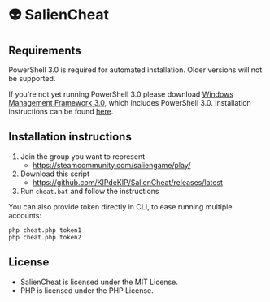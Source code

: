 # 👽 SalienCheat

## Requirements

PowerShell 3.0 is required for automated installation. Older versions will not be supported.

If you're not yet running PowerShell 3.0 please download [Windows Management Framework 3.0](https://www.microsoft.com/en-us/download/details.aspx?id=34595), which includes PowerShell 3.0. Installation instructions can be found [here](https://docs.microsoft.com/en-us/skypeforbusiness/set-up-your-computer-for-windows-powershell/download-and-install-windows-powershell-3-0).

## Installation instructions

1. Join the group you want to represent
   - https://steamcommunity.com/saliengame/play/
2. Download this script
   - https://github.com/KIPdeKIP/SalienCheat/releases/latest
3. Run `cheat.bat` and follow the instructions

You can also provide token directly in CLI, to ease running multiple accounts:
```
php cheat.php token1
php cheat.php token2
```

## License

* SalienCheat is licensed under the MIT License.
* PHP is licensed under the PHP License.
